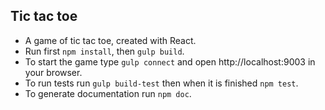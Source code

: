 ## Tic tac toe
- A game of tic tac toe, created with React.
- Run first `npm install`, then `gulp build`.
- To start the game type `gulp connect` and open http://localhost:9003 in your browser.
- To run tests run `gulp build-test` then when it is finished `npm test`.
- To generate documentation run `npm doc`.